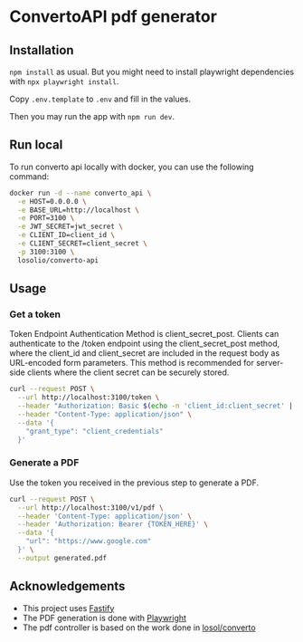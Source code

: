 # ConvertoAPI pdf generator

## Installation

`npm install` as usual. But you might need to install playwright dependencies with `npx playwright install`.

Copy `.env.template` to `.env` and fill in the values.

Then you may run the app with `npm run dev`.

## Run local

To run converto api locally with docker, you can use the following command:

```bash
docker run -d --name converto_api \
  -e HOST=0.0.0.0 \
  -e BASE_URL=http://localhost \
  -e PORT=3100 \
  -e JWT_SECRET=jwt_secret \
  -e CLIENT_ID=client_id \
  -e CLIENT_SECRET=client_secret \
  -p 3100:3100 \
  losolio/converto-api
```

## Usage

### Get a token

Token Endpoint Authentication Method is client_secret_post. Clients can authenticate to the /token endpoint using the client_secret_post method, where the client_id and client_secret are included in the request body as URL-encoded form parameters. This method is recommended for server-side clients where the client secret can be securely stored.

```bash
curl --request POST \
  --url http://localhost:3100/token \
  --header "Authorization: Basic $(echo -n 'client_id:client_secret' | base64)" \
  --header "Content-Type: application/json" \
  --data '{
    "grant_type": "client_credentials"
  }'
```

### Generate a PDF

Use the token you received in the previous step to generate a PDF.

```bash
curl --request POST \
  --url http://localhost:3100/v1/pdf \
  --header 'Content-Type: application/json' \
  --header 'Authorization: Bearer {TOKEN_HERE}' \
  --data '{
    "url": "https://www.google.com"
  }' \
  --output generated.pdf
```

## Acknowledgements

- This project uses [Fastify](https://www.fastify.io/)
- The PDF generation is done with [Playwright](https://playwright.dev/)
- The pdf controller is based on the work done in [losol/converto](https://github.com/losol/converto)
